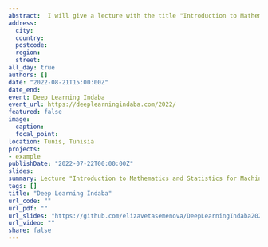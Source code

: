```yaml
---
abstract:  I will give a lecture with the title "Introduction to Mathematics and Statistics for Machine Learning" at Deep Learning Indaba 20222 in Tunis. The Deep Learning Indaba is the annual meeting of the African machine learning community with the mission to Strengthen African Machine Learning.
address:
  city: 
  country: 
  postcode: 
  region: 
  street: 
all_day: true
authors: []
date: "2022-08-21T15:00:00Z"
date_end: 
event: Deep Learning Indaba
event_url: https://deeplearningindaba.com/2022/
featured: false
image:
  caption: 
  focal_point: 
location: Tunis, Tunisia
projects:
- example
publishDate: "2022-07-22T00:00:00Z"
slides: 
summary: Lecture "Introduction to Mathematics and Statistics for Machine Learning"
tags: []
title: "Deep Learning Indaba"
url_code: ""
url_pdf: ""
url_slides: "https://github.com/elizavetasemenova/DeepLearningIndaba2022/blob/main/Deep_Learning_Indaba.pdf"
url_video: ""
share: false
---
```

